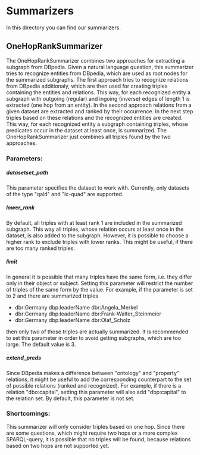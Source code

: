 # Summarizers

In this directory you can find our summarizers.

## OneHopRankSummarizer

The OneHopRankSummarizer combines two approaches for extracting a subgraph from DBpedia. Given a natural language question, this summarizer tries to recognize entities from DBpedia, which are used as root nodes for the summarized subgraphs. The first approach tries to recognize relations from DBpedia additionaly, which are then used for creating triples containing the entities and relations. This way, for each recognized entity a subgraph with outgoing (regular) and ingoing (inverse) edges of length 1 is extracted (one hop from an entity). In the second approach relations from a given dataset are extracted and ranked by their occurrence. In the next step triples based on these relations and the recognized entities are created. This way, for each recognized entity a subgraph containing triples, whose predicates occur in the dataset at least once, is summarized. The OneHopRankSummarizer just combines all triples found by the two approaches.

### Parameters:

##### datasetset_path

This parameter specifies the dataset to work with. Currently, only datasets of the type "qald" and "lc-quad" are supported.

##### lower_rank

By default, all triples with at least rank 1 are included in the summarized subgraph. This way all triples, whose relation occurs at least once in the dataset, is also added to the subgraph. However, it is possible to choose a higher rank to exclude triples with lower ranks. This might be useful, if there are too many ranked triples.

##### limit

In general it is possible that many triples have the same form, i.e. they differ only in their object or subject. Setting this parameter will restrict the number of triples of the same form by the value. For example, if the parameter is set to 2 and there are summarized triples

- dbr:Germany dbp:leaderName dbr:Angela_Merkel
- dbr:Germany dbp:leaderName dbr:Frank-Walter_Steinmeier
- dbr:Germany dbp:leaderName dbr:Olaf_Scholz

then only two of those triples are actually summarized. It is recommended to set this parameter in order to avoid getting subgraphs, which are too large. The default value is 3.

##### extend_preds

Since DBpedia makes a difference between "ontology" and "property" relations, it might be useful to add the corresponding counterpart to the set of possible relations (ranked and recognized). For example, if there is a relation "dbo:capital", setting this parameter will also add "dbp:capital" to the relation set. By default, this parameter is not set.

### Shortcomings:

This summarizer will only consider triples based on one hop. Since there are some questions, which might require two hops or a more complex SPARQL-query, it is possible that no triples will be found, because relations based on two hops are not supported yet.
